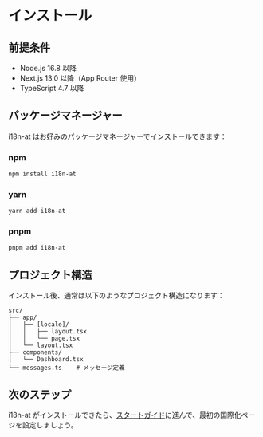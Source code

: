 # インストール

## 前提条件

- Node.js 16.8 以降
- Next.js 13.0 以降（App Router 使用）
- TypeScript 4.7 以降

## パッケージマネージャー

i18n-at はお好みのパッケージマネージャーでインストールできます：

### npm

```bash
npm install i18n-at
```

### yarn

```bash
yarn add i18n-at
```

### pnpm

```bash
pnpm add i18n-at
```

## プロジェクト構造

インストール後、通常は以下のようなプロジェクト構造になります：

```
src/
├── app/
│   ├── [locale]/
│   │   ├── layout.tsx
│   │   └── page.tsx
│   └── layout.tsx
├── components/
│   └── Dashboard.tsx
└── messages.ts    # メッセージ定義
```

## 次のステップ

i18n-at がインストールできたら、[スタートガイド](/ja-jp/essentials/getting-started)に進んで、最初の国際化ページを設定しましょう。
